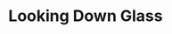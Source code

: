 ---
image_path: /assets/images/media/photography/PB10.jpg
title: Looking Down Glass
weight: 10
size: med
proj: photography
gallery: true
---